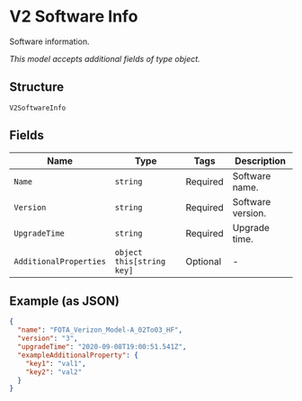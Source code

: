 
# V2 Software Info

Software information.

*This model accepts additional fields of type object.*

## Structure

`V2SoftwareInfo`

## Fields

| Name | Type | Tags | Description |
|  --- | --- | --- | --- |
| `Name` | `string` | Required | Software name. |
| `Version` | `string` | Required | Software version. |
| `UpgradeTime` | `string` | Required | Upgrade time. |
| `AdditionalProperties` | `object this[string key]` | Optional | - |

## Example (as JSON)

```json
{
  "name": "FOTA_Verizon_Model-A_02To03_HF",
  "version": "3",
  "upgradeTime": "2020-09-08T19:00:51.541Z",
  "exampleAdditionalProperty": {
    "key1": "val1",
    "key2": "val2"
  }
}
```

